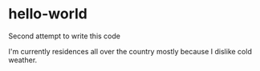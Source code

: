 # hello-world
Second attempt to write this code 

I'm currently residences all over the country mostly because I dislike cold weather.
